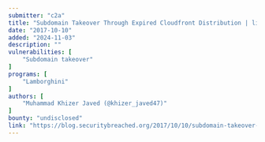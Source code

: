 ```yaml
---
submitter: "c2a"
title: "Subdomain Takeover Through Expired Cloudfront Distribution | live.lamborghini.co"
date: "2017-10-10"
added: "2024-11-03"
description: ""
vulnerabilities: [
    "Subdomain takeover"
]
programs: [
    "Lamborghini"
]
authors: [
    "Muhammad Khizer Javed (@khizer_javed47)"
]
bounty: "undisclosed"
link: "https://blog.securitybreached.org/2017/10/10/subdomain-takeover-lamborghini-hacked/"
---
```




